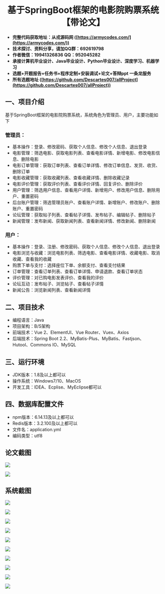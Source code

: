 ﻿<h1 align="center">基于SpringBoot框架的电影院购票系统【带论文】</h1></p>

- <b>完整代码获取地址：从戎源码网 ([https://armycodes.com/](https://armycodes.com/))</b>
- <b>技术探讨、资料分享，请加QQ群：692619798</b>
- <b>作者微信：19941326836  QQ：952045282</b>
- <b>承接计算机毕业设计、Java毕业设计、Python毕业设计、深度学习、机器学习</b>
- <b>选题+开题报告+任务书+程序定制+安装调试+论文+答辩ppt 一条龙服务</b>
- <b>所有选题地址 ([https://github.com/Descartes007/allProject](https://github.com/Descartes007/allProject)) </b>

## 一、项目介绍

基于SpringBoot框架的电影院购票系统，系统角色为管理员、用户，主要功能如下
### 管理员：
- 基本操作：登录、修改密码、获取个人信息、修改个人信息、退出登录
- 电影管理：筛选电影、获取电影列表、查看电影详情、新增电影、修改电影信息、删除电影
- 电影订单管理：获取订单列表、查看订单详情、修改订单信息、发货、收货、删除订单
- 电影收藏管理：获取收藏列表、查看收藏详情、删除收藏记录
- 电影评价管理：获取评价列表、查看评价详情、回复评价、删除评价
- 用户管理：筛选用户信息、查看用户详情、新增用户、修改用户信息、删除用户、重置密码
- 后台账户管理：筛选管理员账户、查看账户详情、新增账户、修改账户、删除账户、重置密码
- 论坛管理：获取帖子列表、查看帖子详情、发布帖子、编辑帖子、删除帖子
- 新闻管理：发布新闻、获取新闻列表、查看新闻详情、修改新闻、删除新闻
### 用户：
- 基本操作：登录、注册、修改密码、获取个人信息、修改个人信息、退出登录
- 电影浏览与收藏：浏览电影列表、筛选电影、查看电影详情、收藏电影、取消收藏、查看我的收藏
- 购票下单与支付：选择座位下单、余额支付、查看支付结果
- 订单管理：查看订单列表、查看订单详情、申请退款、查看订单状态
- 评价管理：对已购电影发表评价、查看我的评价
- 论坛互动：发布帖子、浏览帖子、查看帖子详情
- 新闻公告：浏览新闻列表、查看新闻详情

## 二、项目技术

- 编程语言：Java
- 项目架构：B/S架构
- 前端技术：Vue 2、ElementUI、Vue Router、Vuex、Axios
- 后端技术：Spring Boot 2.2、MyBatis-Plus、MyBatis、Fastjson、Hutool、Commons IO、MySQL


## 三、运行环境

- JDK版本：1.8及以上都可以
- 操作系统：Windows7/10、MacOS
- 开发工具：IDEA、Ecplise、MyEclipse都可以

## 四、数据库配置文件

- npm版本：6.14.13及以上都可以
- Redis版本：3.2.100及以上都可以
- 文件名：application.yml
- 编码类型：utf8

## 论文截图

![](screenshot/1.png)

![](screenshot/2.png)

## 系统截图

![](screenshot/3.png)

![](screenshot/4.png)

![](screenshot/5.png)

![](screenshot/6.png)

![](screenshot/7.png)

![](screenshot/8.png)

![](screenshot/9.png)

![](screenshot/10.png)

![](screenshot/11.png)

![](screenshot/12.png)
